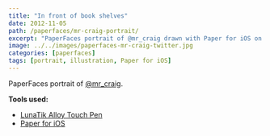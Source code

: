 ```yaml
---
title: "In front of book shelves"
date: 2012-11-05
path: /paperfaces/mr-craig-portrait/
excerpt: "PaperFaces portrait of @mr_craig drawn with Paper for iOS on an iPad."
image: ../../images/paperfaces-mr-craig-twitter.jpg
categories: [paperfaces]
tags: [portrait, illustration, Paper for iOS]
---
```


PaperFaces portrait of [@mr_craig](https://twitter.com/mr_craig).

**Tools used:**

- [LunaTik Alloy Touch Pen](https://www.amazon.com/gp/product/B00821TR7G/ref=as_li_ss_tl?ie=UTF8&tag=mademist-20&linkCode=as2&camp=1789&creative=390957&creativeASIN=B00821TR7G)
- [Paper for iOS](https://paper.bywetransfer.com/)
